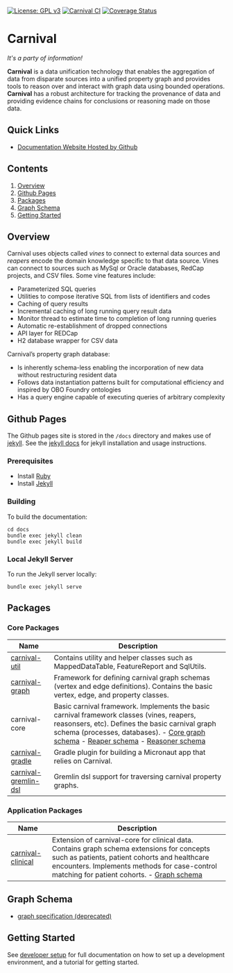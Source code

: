 [![License: GPL v3](https://img.shields.io/badge/License-GPL%20v3-blue.svg)](https://github.com/pennbiobank/pennai/carnival-public/master/LICENSE)
[![Carnival CI](https://github.com/pmbb-ibi/carnival/actions/workflows/carnival_ci.yml/badge.svg)](https://github.com/pmbb-ibi/carnival/actions/workflows/carnival_ci.yml)
<a href='https://coveralls.io/github/pmbb-ibi/carnival?branch=master'><img src='https://coveralls.io/repos/github/pmbb-ibi/carnival/badge.svg?branch=master' alt='Coverage Status' /></a>

# Carnival

*It's a party of information!*

**Carnival** is a data unification technology that enables the aggregation of data from disparate sources into a unified property graph and provides tools to reason over and interact with graph data using bounded operations. **Carnival** has a robust architecture for tracking the provenance of data and providing evidence chains for conclusions or reasoning made on those data.

## Quick Links

-   [Documentation Website Hosted by Github](https://carnival-data.github.io/carnival/)

## Contents

1. [Overview](#overview)
1. [Github Pages](#github-pages-site)
1. [Packages](#package-overview)
1. [Graph Schema](#graph-schema)
1. [Getting Started](#getting-started)



## <a name="overview"></a> Overview

Carnival uses objects called _vines_ to connect to external data sources and _reapers_ encode the domain knowledge specific to that data source. Vines can connect to sources such as MySql or Oracle databases, RedCap projects, and CSV files. Some vine features include:

-   Parameterized SQL queries
-   Utilities to compose iterative SQL from lists of identifiers and codes
-   Caching of query results
-   Incremental caching of long running query result data
-   Monitor thread to estimate time to completion of long running queries
-   Automatic re-establishment of dropped connections
-   API layer for REDCap
-   H2 database wrapper for CSV data

Carnival’s property graph database:

-   Is inherently schema-less enabling the incorporation of new data without restructuring resident data
-   Follows data instantiation patterns built for computational efficiency and inspired by OBO Foundry ontologies
-   Has a query engine capable of executing queries of arbitrary complexity



## <a name="github-pages-site"></a> Github Pages

The Github pages site is stored in the `/docs` directory and makes use of [jekyll](https://jekyllrb.com). See the [jekyll docs](https://jekyllrb.com/docs/) for jekyll installation and usage instructions.

### Prerequisites
- Install [Ruby](https://www.ruby-lang.org/en/)
- Install [Jekyll](https://jekyllrb.com)

### Building
To build the documentation:

```
cd docs
bundle exec jekyll clean
bundle exec jekyll build
```

### Local Jekyll Server

To run the Jekyll server locally:

```
bundle exec jekyll serve
```


## <a name="package-overview"></a> Packages

### Core Packages

Name | Description
--- | ---
[carnival-util](app/carnival-util/README.md) | Contains utility and helper classes such as MappedDataTable, FeatureReport and SqlUtils.
[carnival-graph](app/carnival-graph/README.md) | Framework for defining carnival graph schemas (vertex and edge definitions). Contains the basic vertex, edge, and property classes.
carnival-core | Basic carnival framework. Implements the basic carnival framework classes (vines, reapers, reasonsers, etc). Defines the basic carnival graph schema (processes, databases). - [Core graph schema](https://github.com/pmbb-ibi/carnival/blob/master/app/carnival-core/src/main/groovy/carnival/core/graph/Core.groovy) - [Reaper schema](https://github.com/pmbb-ibi/carnival/blob/master/app/carnival-core/src/main/groovy/carnival/core/graph/Reaper.groovy) - [Reasoner schema](https://github.com/pmbb-ibi/carnival/blob/master/app/carnival-core/src/main/groovy/carnival/core/graph/Reasoner.groovy)
[carnival-gradle](app/carnival-gradle/README.md) | Gradle plugin for building a Micronaut app that relies on Carnival.
[carnival-gremlin-dsl](app/carnival-gremlin-dsl/README.md) | Gremlin dsl support for traversing carnival property graphs.

### Application Packages

Name | Description
--- | ---
[carnival-clinical](app/carnival-clinical/README.md) | Extension of carnival-core for clinical data. Contains graph schema extensions for concepts such as patients, patient cohorts and healthcare encounters. Implements methods for case-control matching for patient cohorts. - [Graph schema](https://github.com/pmbb-ibi/carnival/blob/master/app/carnival-clinical/src/main/groovy/carnival/clinical/graph/Clinical.groovy)


## <a name="graph-schema"></a> Graph Schema

-   [graph specification (deprecated)](app/carnival-core/doc/graph.md)


## <a name="getting-started"></a> Getting Started

See [developer setup](https://pmbb-ibi.github.io/carnival/#DeveloperSetup) for full documentation on how to set up a development environment, and a tutorial for getting started.
